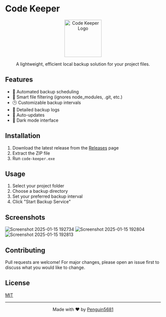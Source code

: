 # Code Keeper

<div align="center">
  <img src="https://github.com/user-attachments/assets/b8c55a2e-3e9d-4ca5-a854-71864e9bbf61" alt="Code Keeper Logo" width="120"/>
  
  A lightweight, efficient local backup solution for your project files.
</div>

## Features

- 🔄 Automated backup scheduling
- 📁 Smart file filtering (ignores node_modules, .git, etc.)
- 🕒 Customizable backup intervals
- 📝 Detailed backup logs
- 🔄 Auto-updates
- 🌙 Dark mode interface

## Installation

1. Download the latest release from the [Releases](https://github.com/Penguin5681/Code-Keeper/releases) page
2. Extract the ZIP file
3. Run `code-keeper.exe`

## Usage

1. Select your project folder
2. Choose a backup directory
3. Set your preferred backup interval
4. Click "Start Backup Service"

## Screenshots

![Screenshot 2025-01-15 192734](https://github.com/user-attachments/assets/f59881e6-c7e3-489f-99b6-a7a6562b4588)
![Screenshot 2025-01-15 192804](https://github.com/user-attachments/assets/6fb97187-1e16-4eb3-8e3f-656fe23cac30)
![Screenshot 2025-01-15 192813](https://github.com/user-attachments/assets/a5aae9f3-e31a-4a5e-af82-1a1decdc2177)

## Contributing

Pull requests are welcome! For major changes, please open an issue first to discuss what you would like to change.

## License

[MIT](LICENSE)

---
<div align="center">
  Made with ❤️ by <a href="https://github.com/Penguin5681">Penguin5681</a>
</div>
